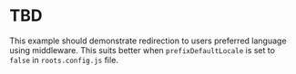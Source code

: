 # TBD

This example should demonstrate redirection to users preferred language using middleware. This suits better when `prefixDefaultLocale` is set to `false` in `roots.config.js` file.
